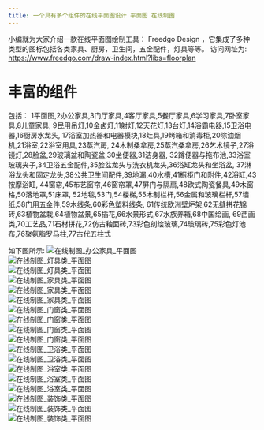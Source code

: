 ```yaml
---
title: 一个具有多个组件的在线平面图设计 平面图 在线制图
---
```


小编就为大家介绍一款在线平面图绘制工具： Freedgo Design ，它集成了多种类型的图标包括各类家具、厨房，卫生间，五金配件，灯具等等。 访问网址为: https://www.freedgo.com/draw-index.html?libs=floorplan
# 丰富的组件
包括：
1平面图,2办公家具,3门厅家具,4客厅家具,5餐厅家具,6学习家具,7卧室家具,8儿童家具,
9民用吊灯,10金卤灯,11射灯,12天花灯,13台灯,14浴霸电器,15卫浴电器,16厨房水龙头,
17浴室加热器和电器模块,18灶具,19烤箱和消毒柜,20除油烟机,21浴室,22浴室用具,23蒸汽房,
24木制桑拿房,25蒸汽桑拿房,26艺术镜子,27浴镜灯,28脸盆,29玻璃盆和陶瓷盆,30坐便器,31洁身器,
32蹲便器与拖布池,33浴室玻璃夹子,34卫浴五金配件,35脸盆龙头与洗衣机龙头,36浴缸龙头和坐浴盆,
37淋浴龙头和固定龙头,38公共卫生间配件,39地漏,40水槽,41橱柜门和附件,42浴缸,43按摩浴缸,
44窗帘,45布艺窗帘,46窗帘罩,47屏门与隔扇,48欧式陶瓷餐具,49木窗格,50落地罩,51床罩,
52地毯,53门,54楼梯,55木制栏杆,56金属和玻璃栏杆,57墙纸,58门用五金件,59木线条,60彩色塑料线条,
61传统欧洲壁炉架,62无缝拼花锦砖,63植物盆栽,64植物盆景,65插花,66水景形式,67水族养箱,68中国绘画,
69西画类,70工艺品,71石材拼花,72仿古釉面砖,73彩色刻绘玻璃,74玻璃砖,75彩色灯池布,76聚氨脂罗马柱,77古代五柱式


如下图所示:
![在线制图_办公家具_平面图](https://www.freedgo.com//public/themes/freedgo/floor/floordetail/办公家具.png "在线制图 办公家具")  
![在线制图_灯具类_平面图](https://www.freedgo.com/public/themes/freedgo/floor/floordetail/灯具类.png "在线制图 灯具类")  
![在线制图_灯具类_平面图](https://www.freedgo.com/public/themes/freedgo/floor/floordetail/灯具类2.png "在线制图 灯具类")  
![在线制图_家具类_平面图](https://www.freedgo.com/public/themes/freedgo/floor/floordetail/家具类.png "在线制图 家具类")  
![在线制图_家具类_平面图](https://www.freedgo.com/public/themes/freedgo/floor/floordetail/家具类1.png "在线制图 家具类")  
![在线制图_家具类_平面图](https://www.freedgo.com/public/themes/freedgo/floor/floordetail/家具类2.png "在线制图 家具类")  
![在线制图_门窗类_平面图](https://www.freedgo.com/public/themes/freedgo/floor/floordetail/门窗类.png "在线制图 门窗类")  
![在线制图_门窗类_平面图](https://www.freedgo.com/public/themes/freedgo/floor/floordetail/门窗类1.png "在线制图 门窗类")  
![在线制图_门窗类_平面图](https://www.freedgo.com/public/themes/freedgo/floor/floordetail/门窗类2.png "在线制图 门窗类")  
![在线制图_门窗类_平面图](https://www.freedgo.com/public/themes/freedgo/floor/floordetail/门窗类3.png "在线制图 门窗类")  
![在线制图_卫浴类_平面图](https://www.freedgo.com/public/themes/freedgo/floor/floordetail/卫浴类.png "在线制图 卫浴类")  
![在线制图_卫浴类_平面图](https://www.freedgo.com/public/themes/freedgo/floor/floordetail/卫浴类1.png "在线制图 卫浴类")  
![在线制图_浴室类_平面图](https://www.freedgo.com/public/themes/freedgo/floor/floordetail/浴室类.png "在线制图 浴室类")  
![在线制图_浴室类_平面图](https://www.freedgo.com/public/themes/freedgo/floor/floordetail/浴室类1.png "在线制图 浴室类")  
![在线制图_浴室类_平面图](https://www.freedgo.com/public/themes/freedgo/floor/floordetail/浴室类2.png "在线制图 浴室类")  
![在线制图_装饰类_平面图](https://www.freedgo.com/public/themes/freedgo/floor/floordetail/装饰类.png "在线制图 装饰类")  
![在线制图_装饰类_平面图](https://www.freedgo.com/public/themes/freedgo/floor/floordetail/装饰类1.png "在线制图 装饰类")  
![在线制图_装饰类_平面图](https://www.freedgo.com/public/themes/freedgo/floor/floordetail/装饰类2.png "在线制图 装饰类")  

  
